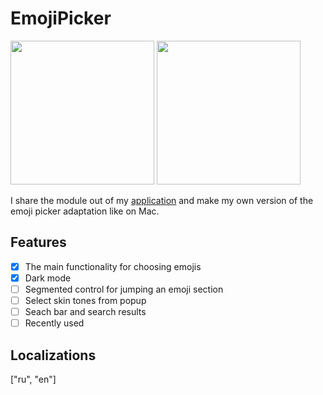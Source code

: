 # EmojiPicker

<p float="left">
<img src="https://user-images.githubusercontent.com/50948518/171789068-588e2a26-773e-4659-8373-3bf150ca378b.gif" width="230">
<img src="https://user-images.githubusercontent.com/50948518/171791975-d3cf3871-df0b-48b5-96c1-8630e224071e.png" width="230">
</p>

I share the module out of my [application](https://apps.apple.com/ru/app/id1500111859) and make my own version of the emoji picker adaptation like on Mac.

## Features

-   [x] The main functionality for choosing emojis
-   [x] Dark mode
-   [ ] Segmented control for jumping an emoji section
-   [ ] Select skin tones from popup
-   [ ] Seach bar and search results
-   [ ] Recently used

## Localizations

["ru", "en"]
